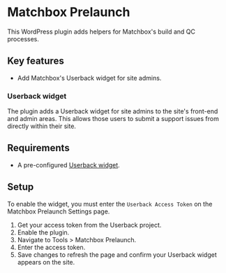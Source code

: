 # Matchbox Prelaunch

This WordPress plugin adds helpers for Matchbox's build and QC processes.

## Key features

- Add Matchbox's Userback widget for site admins.

### Userback widget

The plugin adds a Userback widget for site admins to the site's front-end and admin areas.
This allows those users to submit a support issues from directly within their site.

## Requirements

- A pre-configured [Userback widget](https://app.userback.io/project/).

## Setup

To enable the widget, you must enter the `Userback Access Token` on the Matchbox
Prelaunch Settings page.

1. Get your access token from the Userback project.
1. Enable the plugin.
1. Navigate to Tools > Matchbox Prelaunch.
1. Enter the access token.
1. Save changes to refresh the page and confirm your Userback widget appears on the site.
